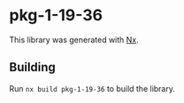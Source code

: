 # pkg-1-19-36

This library was generated with [Nx](https://nx.dev).

## Building

Run `nx build pkg-1-19-36` to build the library.
